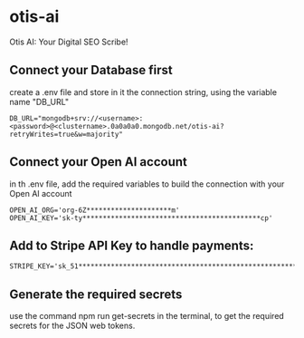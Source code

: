 # otis-ai
Otis AI: Your Digital SEO Scribe! 

## Connect your Database first
create a .env file and store in it the connection string, using the variable name "DB_URL"

~~~
DB_URL="mongodb+srv://<username>:<password>@<clustername>.0a0a0a0.mongodb.net/otis-ai?retryWrites=true&w=majority"
~~~

## Connect your Open AI account
in th .env file, add the required variables to build the connection with your Open AI account

~~~
OPEN_AI_ORG='org-6Z*********************m'
OPEN_AI_KEY='sk-ty********************************************cp'
~~~

## Add to Stripe API Key to handle payments: 

~~~
STRIPE_KEY='sk_51********************************************************************************************ps'
~~~

## Generate the required secrets 
use the command npm run get-secrets in the terminal, to get the required secrets for the JSON web tokens.

